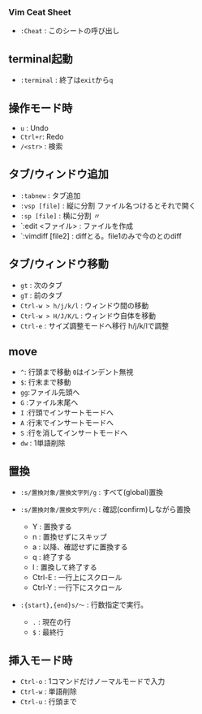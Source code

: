 ### Vim Ceat Sheet ################
- `:Cheat` : このシートの呼び出し

## terminal起動
- `:terminal` : 終了は`exit`から`q`

## 操作モード時
- `u` : Undo
- `Ctrl+r`: Redo
- `/<str>` : 検索

## タブ/ウィンドウ追加
- `:tabnew` : タブ追加
- `:vsp [file]` : 縦に分割 ファイル名つけるとそれで開く
- `:sp [file]` : 横に分割           〃
- `:edit <ファイル> : ファイルを作成
- `:vimdiff <file1> [file2] : diffとる。file1のみで今のとのdiff

## タブ/ウィンドウ移動
- `gt` : 次のタブ
- `gT` : 前のタブ
- `Ctrl-w > h/j/k/l` : ウィンドウ間の移動
- `Ctrl-w > H/J/K/L` : ウィンドウ自体を移動
- `Ctrl-e` : サイズ調整モードへ移行 h/j/k/lで調整  

## move
- `^`: 行頭まで移動 `0`はインデント無視
- `$`: 行末まで移動
- `gg`:ファイル先頭へ
- `G` :ファイル末尾へ
- `I` :行頭でインサートモードへ
- `A` :行末でインサートモードへ
- `S` :行を消してインサートモードへ
- `dw` : 1単語削除

## 置換
- `:s/置換対象/置換文字列/g` : すべて(global)置換
- `:s/置換対象/置換文字列/c` : 確認(confirm)しながら置換
    - Y : 置換する
    - n : 置換せずにスキップ
    - a : 以降、確認せずに置換する
    - q : 終了する
    - l : 置換して終了する
    - Ctrl-E : 一行上にスクロール
    - Ctrl-Y : 一行下にスクロール

- `:{start},{end}s/～` : 行数指定で実行。
   - `.` : 現在の行
   - `$` : 最終行

## 挿入モード時
- `Ctrl-o` : 1コマンドだけノーマルモードで入力
- `Ctrl-w` : 単語削除
- `Ctrl-u` : 行頭まで



